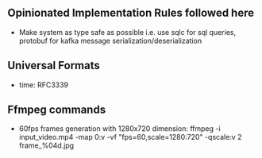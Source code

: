 
## Opinionated Implementation Rules followed here
- Make system as type safe as possible i.e. use sqlc for sql queries, protobuf for kafka message serialization/deserialization

## Universal Formats
- time: RFC3339

## Ffmpeg commands
- 60fps frames generation with 1280x720 dimension: ffmpeg -i input_video.mp4 -map 0:v -vf "fps=60,scale=1280:720" -qscale:v 2 frame_%04d.jpg

